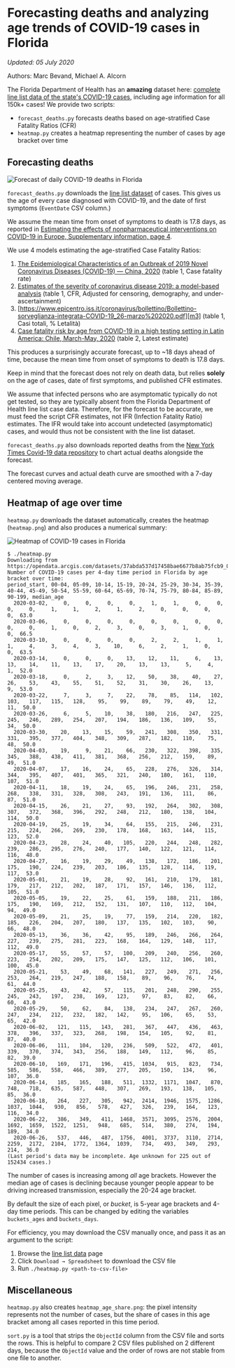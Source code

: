 # Forecasting deaths and analyzing age trends of COVID-19 cases in Florida

*Updated: 05 July 2020*

Authors: Marc Bevand, Michael A. Alcorn

The Florida Department of Health has an **amazing** dataset here: [complete line
list data of the state's COVID-19 cases][dataset], including age information
for all 150k+ cases! We provide two scripts:
* `forecast_deaths.py` forecasts deaths based on age-stratified Case Fatality Ratios (CFR)
* `heatmap.py` creates a heatmap representing the number of cases by age bracket over time

## Forecasting deaths

![Forecast of daily COVID-19 deaths in Florida](forecast_deaths_published.png)

`forecast_deaths.py` downloads the [line list dataset][dataset] of cases. This
gives us the age of every case diagnosed with COVID-19, and the date of first
symptoms (`EventDate` CSV column.)

We assume the mean time from onset of symptoms to death is 17.8 days, as reported in
[Estimating the effects of nonpharmaceutical interventions on COVID-19 in Europe, Supplementary information, page 4][o2d].

We use 4 models estimating the age-stratified Case Fatality Ratios:

1. [The Epidemiological Characteristics of an Outbreak of 2019 Novel Coronavirus Diseases (COVID-19) — China, 2020][m1] (table 1, Case fatality rate)
1. [Estimates of the severity of coronavirus disease 2019: a model-based analysis][m2] (table 1, CFR, Adjusted for censoring, demography, and under-ascertainment)
1. [https://www.epicentro.iss.it/coronavirus/bollettino/Bollettino-sorveglianza-integrata-COVID-19_26-marzo%202020.pdf][m3] (table 1, Casi totali, % Letalità)
1. [Case fatality risk by age from COVID-19 in a high testing setting in Latin America: Chile, March-May, 2020][m4] (table 2, Latest estimate)

This produces a surprisingly accurate forecast, up to ~18 days ahead of time,
because the mean time from onset of symptoms to death is 17.8 days.

Keep in mind that the forecast does not rely on death data, but relies
**solely** on the age of cases, date of first symptoms, and published CFR
estimates.

We assume that infected persons who are asymptomatic typically do not get
tested, so they are typically absent from the Florida Department of Health line list
case data. Therefore, for the forecast to be accurate, we must feed the script
CFR estimates, not IFR (Infection Fatality Ratio) estimates. The IFR would take
into account undetected (asymptomatic) cases, and would thus not be
consistent with the line list dataset.

`forecast_deaths.py` also downloads reported deaths from the [New York Times
Covid-19 data repository][nyt] to chart actual deaths alongside the forecast.

The forecast curves and actual death curve are smoothed with a 7-day centered moving average.

## Heatmap of age over time

`heatmap.py` downloads the dataset automatically, creates the heatmap
(`heatmap.png`) and also produces a numerical summary:

![Heatmap of COVID-19 cases in Florida](heatmap_published.png)

```
$ ./heatmap.py
Downloading from https://opendata.arcgis.com/datasets/37abda537d17458bae6677b8ab75fcb9_0.csv...
Number of COVID-19 cases per 4-day time period in Florida by age bracket over time:
period_start, 00-04, 05-09, 10-14, 15-19, 20-24, 25-29, 30-34, 35-39, 40-44, 45-49, 50-54, 55-59, 60-64, 65-69, 70-74, 75-79, 80-84, 85-89, 90-199, median_age
  2020-03-02,     0,     0,     0,     0,     1,     1,     0,     0,     0,     0,     1,     1,     2,     1,     2,     0,     0,     0,     0,  63.0
  2020-03-06,     0,     0,     0,     0,     0,     0,     0,     0,     0,     0,     1,     0,     2,     3,     0,     3,     1,     0,     0,  66.5
  2020-03-10,     0,     0,     0,     0,     2,     2,     1,     1,     1,     4,     3,     4,     3,    10,     6,     2,     1,     0,     0,  63.5
  2020-03-14,     0,     0,     0,    13,    12,    11,     6,    13,    13,    14,    11,    13,    17,    20,    13,    13,     5,     4,     1,  52.0
  2020-03-18,     0,     2,     3,    12,    50,    38,    40,    27,    26,    53,    43,    55,    51,    52,    31,    30,    26,    13,     9,  53.0
  2020-03-22,     7,     3,     7,    22,    78,    85,   114,   102,   103,   117,   115,   128,    95,    99,    89,    79,    49,    12,    11,  50.0
  2020-03-26,     6,     5,    10,    38,   180,   216,   247,   225,   245,   246,   289,   254,   207,   194,   186,   136,   109,    55,    34,  50.0
  2020-03-30,    20,    13,    15,    59,   241,   308,   350,   331,   331,   395,   377,   404,   348,   309,   287,   182,   110,    75,    48,  50.0
  2020-04-03,    19,     9,    21,    66,   230,   322,   398,   335,   345,   388,   438,   411,   381,   368,   256,   212,   159,    89,    49,  51.0
  2020-04-07,    17,    16,    24,    65,   228,   276,   326,   314,   344,   395,   407,   401,   365,   321,   240,   180,   161,   110,   107,  51.0
  2020-04-11,    18,    19,    24,    65,   196,   246,   231,   258,   268,   338,   331,   328,   308,   243,   191,   136,   111,    86,    87,  51.0
  2020-04-15,    26,    21,    27,    93,   192,   264,   302,   308,   307,   372,   368,   396,   292,   248,   212,   180,   138,   104,   114,  50.0
  2020-04-19,    25,    19,    34,    64,   155,   215,   246,   231,   215,   224,   266,   269,   230,   178,   168,   163,   144,   115,   123,  52.0
  2020-04-23,    28,    24,    40,   105,   220,   244,   248,   282,   239,   286,   295,   276,   240,   177,   140,   122,   121,   114,   116,  48.0
  2020-04-27,    16,    19,    29,    49,   138,   172,   186,   201,   175,   190,   224,   239,   203,   186,   135,   128,   114,   119,   117,  53.0
  2020-05-01,    21,    19,    28,    92,   161,   210,   179,   181,   179,   217,   212,   202,   187,   171,   157,   146,   136,   112,   105,  51.0
  2020-05-05,    19,    22,    25,    61,   159,   188,   211,   186,   175,   190,   169,   212,   152,   131,   107,   110,   112,   104,    94,  49.0
  2020-05-09,    21,    25,    19,    77,   159,   214,   220,   182,   185,   226,   204,   207,   180,   137,   135,   102,   103,    90,    66,  48.0
  2020-05-13,    36,    36,    42,    95,   189,   246,   266,   264,   227,   239,   275,   281,   223,   168,   164,   129,   148,   117,   112,  49.0
  2020-05-17,    55,    57,    57,   100,   209,   240,   256,   260,   223,   254,   202,   209,   175,   147,   125,   112,   106,   101,   100,  45.0
  2020-05-21,    53,    49,    68,   141,   227,   249,   271,   256,   253,   264,   219,   247,   188,   158,    89,    96,    76,    74,    61,  44.0
  2020-05-25,    43,    42,    57,   115,   201,   248,   290,   255,   245,   243,   197,   238,   169,   123,    97,    83,    82,    66,    60,  43.0
  2020-05-29,    50,    62,    84,   138,   234,   247,   267,   260,   247,   234,   212,   232,   182,   142,    95,   106,    65,    53,    65,  42.0
  2020-06-02,   121,   115,   143,   281,   367,   447,   436,   463,   378,   396,   337,   323,   268,   198,   154,   105,    92,    81,    87,  40.0
  2020-06-06,   111,   104,   120,   236,   509,   522,   472,   401,   339,   370,   374,   343,   256,   188,   149,   112,    96,    85,    82,  39.0
  2020-06-10,   169,   171,   196,   415,  1034,   915,   823,   734,   585,   586,   558,   466,   389,   277,   205,   150,   134,    96,   107,  36.0
  2020-06-14,   185,   165,   188,   511,  1332,  1171,  1047,   870,   748,   718,   635,   587,   448,   307,   269,   193,   138,   105,    85,  36.0
  2020-06-18,   264,   227,   305,   942,  2414,  1946,  1575,  1286,  1037,  1044,   930,   856,   578,   427,   326,   239,   164,   123,   116,  34.0
  2020-06-22,   386,   349,   411,  1468,  3571,  3095,  2576,  2004,  1692,  1659,  1522,  1251,   948,   685,   514,   380,   274,   194,   189,  34.0
  2020-06-26,   537,   446,   487,  1756,  4001,  3737,  3110,  2714,  2259,  2172,  2104,  1772,  1364,  1039,   734,   493,   349,   293,   214,  36.0
(Last period's data may be incomplete. Age unknown for 225 out of 152434 cases.)
```

The number of cases is increasing among *all* age brackets. However the median age of
cases is declining because younger people appear to be driving increased transmission,
especially the 20-24 age bracket.

By default the size of each pixel, or *bucket*, is 5-year age brackets and 4-day
time periods. This can be changed by editing the variables `buckets_ages` and `buckets_days`.

For efficiency, you may download the CSV manually once, and pass it as an argument
to the script:

1. Browse the [line list data][dataset] page
1. Click `Download → Spreadsheet` to download the CSV file
1. Run `./heatmap.py <path-to-csv-file>`

## Miscellaneous

`heatmap.py` also creates `heatmap_age_share.png`: the pixel intensity represents
not the number of cases, but the share of cases in this age bracket among all
cases reported in this time period.

`sort.py` is a tool that strips the `ObjectId` column from the CSV file and sorts the
rows. This is helpful to compare 2 CSV files published on 2 different days, because
the `ObjectId` value and the order of rows are not stable from one file to another.

[dataset]: https://open-fdoh.hub.arcgis.com/datasets/florida-covid19-case-line-data
[nyt]: https://raw.githubusercontent.com/nytimes/covid-19-data/master/us-states.csv
[o2d]: https://static-content.springer.com/esm/art%3A10.1038%2Fs41586-020-2405-7/MediaObjects/41586_2020_2405_MOESM1_ESM.pdf
[m1]: http://weekly.chinacdc.cn/en/article/doi/10.46234/ccdcw2020.032
[m2]: https://www.thelancet.com/journals/laninf/article/PIIS1473-3099(20)30243-7/fulltext
[m3]: https://www.epicentro.iss.it/coronavirus/bollettino/Bollettino-sorveglianza-integrata-COVID-19_26-marzo%202020.pdf
[m4]: https://www.medrxiv.org/content/10.1101/2020.05.25.20112904v1
